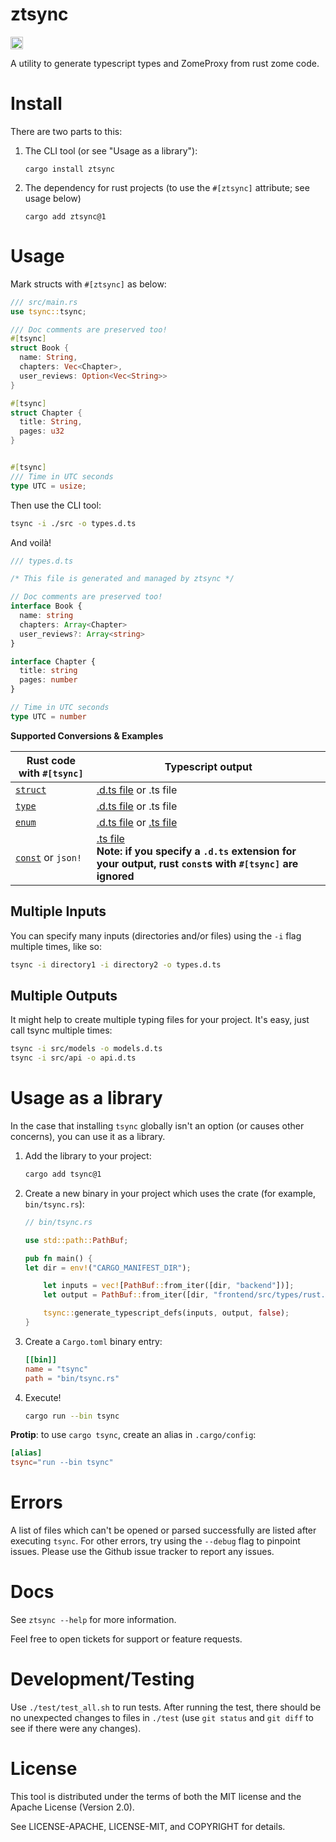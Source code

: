 # ztsync

<a href="https://crates.io/crates/ztsync"><img src="https://img.shields.io/crates/v/zsync.svg?style=for-the-badge" height="20" alt="License: MIT OR Apache-2.0" /></a>

A utility to generate typescript types and ZomeProxy from rust zome code.

# Install

There are two parts to this:

1. The CLI tool (or see "Usage as a library"):

   ```
   cargo install ztsync
   ```

2. The dependency for rust projects (to use the `#[ztsync]` attribute; see usage below)

   ```
   cargo add ztsync@1
   ```

# Usage

Mark structs with `#[ztsync]` as below:

```rust
/// src/main.rs
use tsync::tsync;

/// Doc comments are preserved too!
#[tsync]
struct Book {
  name: String,
  chapters: Vec<Chapter>,
  user_reviews: Option<Vec<String>>
}

#[tsync]
struct Chapter {
  title: String,
  pages: u32
}


#[tsync]
/// Time in UTC seconds
type UTC = usize;
```

Then use the CLI tool:

```sh
tsync -i ./src -o types.d.ts
```

And voilà!

```ts
/// types.d.ts

/* This file is generated and managed by ztsync */

// Doc comments are preserved too!
interface Book {
  name: string
  chapters: Array<Chapter>
  user_reviews?: Array<string>
}

interface Chapter {
  title: string
  pages: number
}

// Time in UTC seconds
type UTC = number
```

**Supported Conversions & Examples**

| Rust code with `#[tsync]`          | Typescript output                                                                                                                                            |
|------------------------------------|--------------------------------------------------------------------------------------------------------------------------------------------------------------|
| [`struct`](./test/struct/rust.rs)  | [.d.ts file](./test/struct/typescript.d.ts) or .ts file                                                                                                      |
| [`type`](./test/type/rust.rs)      | [.d.ts file](./test/type/typescript.d.ts) or .ts file                                                                                                        |
| [`enum`](./test/enum/rust.rs)      | [.d.ts file](./test/enum/typescript.d.ts) or [.ts file](./test/enum/typescript.ts)                                                                           |
| [`const`](./test/const/rust.rs) or `json!` | [.ts file](./test/const/typescript.ts)<br>**Note: if you specify a `.d.ts` extension for your output, rust `const`s with `#[tsync]` are ignored**            |


## Multiple Inputs

You can specify many inputs (directories and/or files) using the `-i` flag multiple times, like so:

```sh
tsync -i directory1 -i directory2 -o types.d.ts
```

## Multiple Outputs

It might help to create multiple typing files for your project. It's easy, just call tsync multiple times:

```sh
tsync -i src/models -o models.d.ts
tsync -i src/api -o api.d.ts
```

# Usage as a library

In the case that installing `tsync` globally isn't an option (or causes other concerns), you can use it as a library.

1. Add the library to your project:

   ```sh
   cargo add tsync@1
   ```

2. Create a new binary in your project which uses the crate (for example, `bin/tsync.rs`):
   
   ```rust
   // bin/tsync.rs

   use std::path::PathBuf;
   
   pub fn main() {
   let dir = env!("CARGO_MANIFEST_DIR");
   
       let inputs = vec![PathBuf::from_iter([dir, "backend"])];
       let output = PathBuf::from_iter([dir, "frontend/src/types/rust.d.ts"]);
   
       tsync::generate_typescript_defs(inputs, output, false);
   }
   ```

3. Create a `Cargo.toml` binary entry:
   
   ```toml
   [[bin]]
   name = "tsync"
   path = "bin/tsync.rs"
   ```

4. Execute!

   ```sh
   cargo run --bin tsync
   ```

**Protip**: to use `cargo tsync`, create an alias in `.cargo/config`:

   ```toml
   [alias]
   tsync="run --bin tsync"
   ```

# Errors

A list of files which can't be opened or parsed successfully are listed after executing `tsync`. For other errors, try using the `--debug` flag to pinpoint issues. Please use the Github issue tracker to report any issues.

# Docs

See `ztsync --help` for more information.

Feel free to open tickets for support or feature requests.

# Development/Testing

Use `./test/test_all.sh` to run tests.
After running the test, there should be no unexpected changes to files in `./test` (use `git status` and `git diff` to see if there were any changes).

# License

This tool is distributed under the terms of both the MIT license and the Apache License (Version 2.0).

See LICENSE-APACHE, LICENSE-MIT, and COPYRIGHT for details.
